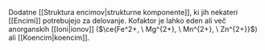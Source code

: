 Dodatne [[Struktura encimov|strukturne komponente]], ki jih nekateri [[Encimi]] potrebujejo za delovanje. Kofaktor je lahko eden ali več anorganskih [[Ioni|ionov]] ($\ce{Fe^2+, \ Mg^{2+}, \ Mn^{2+}, \ Zn^{2+}}$) ali [[Koencim|koencim]].
